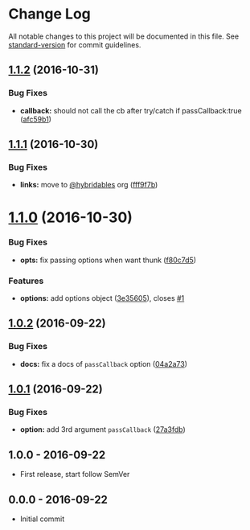 # Change Log

All notable changes to this project will be documented in this file. See [standard-version](https://github.com/conventional-changelog/standard-version) for commit guidelines.

<a name="1.1.2"></a>
## [1.1.2](https://github.com/hybridables/try-catch-callback/compare/v1.1.1...v1.1.2) (2016-10-31)


### Bug Fixes

* **callback:** should not call the cb after try/catch if passCallback:true ([afc59b1](https://github.com/hybridables/try-catch-callback/commit/afc59b1))



<a name="1.1.1"></a>
## [1.1.1](https://github.com/hybridables/try-catch-callback/compare/v1.1.0...v1.1.1) (2016-10-30)


### Bug Fixes

* **links:** move to [@hybridables](https://github.com/hybridables) org ([fff9f7b](https://github.com/hybridables/try-catch-callback/commit/fff9f7b))



<a name="1.1.0"></a>
# [1.1.0](https://github.com/tunnckocore/try-catch-callback/compare/v1.0.2...v1.1.0) (2016-10-30)


### Bug Fixes

* **opts:** fix passing options when want thunk ([f80c7d5](https://github.com/tunnckocore/try-catch-callback/commit/f80c7d5))


### Features

* **options:** add options object ([3e35605](https://github.com/tunnckocore/try-catch-callback/commit/3e35605)), closes [#1](https://github.com/tunnckocore/try-catch-callback/issues/1)



<a name="1.0.2"></a>
## [1.0.2](https://github.com/tunnckocore/try-catch-callback/compare/v1.0.1...v1.0.2) (2016-09-22)


### Bug Fixes

* **docs:** fix a docs of `passCallback` option ([04a2a73](https://github.com/tunnckocore/try-catch-callback/commit/04a2a73))



<a name="1.0.1"></a>
## [1.0.1](https://github.com/tunnckocore/try-catch-callback/compare/v1.0.0...v1.0.1) (2016-09-22)


### Bug Fixes

* **option:** add 3rd argument `passCallback` ([27a3fdb](https://github.com/tunnckocore/try-catch-callback/commit/27a3fdb))





## 1.0.0 - 2016-09-22
- First release, start follow SemVer

## 0.0.0 - 2016-09-22
- Initial commit